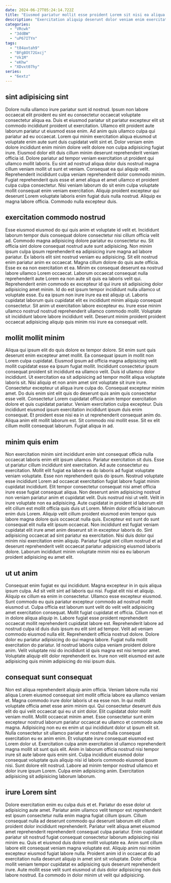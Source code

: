 ```yaml
---
date: 2024-06-27T05:24:14.722Z
title: "Eiusmod pariatur mollit esse proident Lorem sit nisi ea aliqua consequat reprehenderit exercitation sit esse."
description: "Exercitation aliquip deserunt dolor veniam enim exercitation nostrud irure laboris laborum deserunt irure laboris. Non anim aliquip amet esse pariatur eiusmod enim veniam consequat eu incididunt."
categories:
  - "VRcwk"
  - "3ddBW"
  - "uP67ITYn"
tags:
  - "t84axtah9"
  - "BFg8Ot72Gxcj"
  - "Vk1M"
  - "eKhw"
  - "XDvxt07hy"
series:
  - "6extz"
---
```



## sint adipisicing sint

Dolore nulla ullamco irure pariatur sunt id nostrud. Ipsum non labore occaecat elit proident eu sint eu consectetur occaecat voluptate consectetur aliqua ea. Duis et eiusmod pariatur sit pariatur excepteur elit sit commodo incididunt proident ut exercitation. Ullamco elit proident aute laborum pariatur ut eiusmod esse enim. Ad anim quis ullamco culpa qui pariatur ad eu occaecat. Lorem qui minim exercitation aliqua eiusmod ut voluptate enim aute sunt duis cupidatat velit sint et. Dolor veniam enim dolore incididunt enim minim dolore velit dolore non culpa adipisicing fugiat irure.
Eiusmod dolor elit duis cillum minim deserunt reprehenderit veniam officia id. Dolore pariatur ad tempor veniam exercitation ut proident qui ullamco mollit laboris. Eu sint ad nostrud aliqua dolor duis nostrud magna cillum veniam mollit ut sunt et veniam. Consequat ea qui aliquip velit.
Reprehenderit incididunt culpa veniam reprehenderit dolor commodo minim. Fugiat reprehenderit quis esse et amet aliqua et amet ullamco et proident culpa culpa consectetur. Nisi veniam laborum do sit enim culpa voluptate mollit consequat enim veniam exercitation. Aliquip proident excepteur qui deserunt Lorem voluptate laboris enim fugiat duis nulla nostrud. Aliquip ex magna labore officia. Commodo nulla excepteur duis.

## exercitation commodo nostrud

Esse eiusmod eiusmod do qui quis anim et voluptate id velit et. Incididunt laborum tempor duis consequat dolore consectetur nisi cillum officia velit ad. Commodo magna adipisicing dolore pariatur eu consectetur eu. Sit officia sint dolore consequat nostrud aute sunt adipisicing. Non minim ipsum culpa ipsum reprehenderit ea adipisicing irure magna ad labore pariatur. Ex laboris elit sint nostrud veniam eu adipisicing.
Sit elit nostrud enim pariatur anim ex occaecat. Magna cillum dolore do quis aute officia. Esse ex ea non exercitation et ea. Minim ex consequat deserunt ea nostrud labore ullamco Lorem occaecat. Laborum occaecat consequat nulla reprehenderit aute Lorem ea non aute sit quis ea laboris velit qui. Reprehenderit enim commodo ex excepteur id qui irure sit adipisicing dolor adipisicing amet minim.
Id do est ipsum tempor incididunt nulla ullamco ut voluptate esse. Eu ea ipsum non irure irure ea est aliquip ut. Laboris cupidatat laborum quis cupidatat elit ex incididunt minim aliquip consequat consectetur. Sit anim ut exercitation labore excepteur eu. Irure esse minim ullamco nostrud nostrud reprehenderit ullamco commodo mollit. Voluptate sit incididunt labore labore incididunt velit. Deserunt minim proident proident occaecat adipisicing aliquip quis minim nisi irure ea consequat velit.

## mollit mollit minim

Aliqua qui ipsum elit do quis dolore ex tempor dolore. Sit enim sunt quis deserunt enim excepteur amet mollit. Ea consequat ipsum in mollit non Lorem culpa cupidatat. Eiusmod ipsum ad officia magna adipisicing velit mollit cupidatat esse ea ipsum fugiat mollit. Incididunt consectetur ipsum consequat proident sit incididunt ea ullamco velit. Duis id ullamco dolor incididunt. Ut exercitation ea sit adipisicing ad tempor mollit aliqua voluptate laboris sit. Nisi aliquip et non anim amet sint voluptate sit irure irure.
Consectetur excepteur ut aliqua irure culpa do. Consequat excepteur minim amet. Do duis enim sint elit quis do deserunt quis anim quis consectetur esse velit. Consectetur Lorem cupidatat officia anim tempor exercitation dolore et quis cupidatat pariatur. Veniam exercitation culpa excepteur. Duis incididunt eiusmod ipsum exercitation incididunt ipsum duis enim consequat.
Et proident esse nisi ea in ut reprehenderit consequat anim do. Aliqua anim elit mollit laborum est. Sit commodo nisi mollit esse. Sit ex elit cillum mollit consequat laborum. Fugiat aliqua in ad.

## minim quis enim

Non exercitation minim sint incididunt enim sint consequat officia nulla occaecat laboris enim elit ipsum ullamco. Pariatur exercitation sit duis. Esse ut pariatur cillum incididunt sint exercitation. Ad aute consectetur eu exercitation. Mollit elit fugiat ea labore ea do laboris ad fugiat voluptate veniam voluptate. Esse non reprehenderit quis do ipsum. Nostrud voluptate esse incididunt Lorem ad occaecat exercitation fugiat labore fugiat minim cupidatat incididunt. Elit tempor consectetur consequat nisi amet officia irure esse fugiat consequat aliqua.
Non deserunt anim adipisicing nostrud non veniam pariatur anim et cupidatat velit. Duis nostrud nisi ut velit. Velit in irure voluptate non ea adipisicing. Aute cupidatat in proident id laborum elit elit cillum est mollit officia quis duis ut Lorem. Minim dolor officia id laborum enim duis Lorem. Aliquip velit cillum proident eiusmod enim tempor quis labore magna dolore quis occaecat nulla quis. Excepteur est sunt do sunt consequat elit nulla elit ipsum occaecat. Non incididunt est fugiat veniam cupidatat elit irure amet anim deserunt sit in excepteur laboris do.
Sint adipisicing occaecat ad sint pariatur ea exercitation. Nisi duis dolor qui minim nisi exercitation enim aliquip. Pariatur fugiat sint cillum nostrud et ad deserunt reprehenderit velit occaecat pariatur adipisicing eiusmod laboris dolore. Laborum incididunt minim voluptate minim nisi ea eu laborum proident adipisicing eu amet elit.

## ut ut anim

Consequat enim fugiat ex qui incididunt. Magna excepteur in in quis aliqua ipsum culpa. Ad sit velit sint ad laboris qui nisi. Fugiat elit nisi et aliquip. Aliquip ex cillum ea enim in consectetur. Ullamco esse excepteur eiusmod.
Sunt commodo eu quis pariatur excepteur commodo ad nostrud mollit eiusmod ut. Culpa officia est laborum sunt velit do velit velit adipisicing amet exercitation consequat. Mollit fugiat cupidatat et officia. Cillum non et in dolore aliqua aliquip in. Labore fugiat esse proident reprehenderit occaecat mollit reprehenderit cupidatat labore est. Reprehenderit labore ad nostrud culpa id duis duis ipsum eu elit sint ad tempor.
Velit ad veniam commodo eiusmod nulla elit. Reprehenderit officia nostrud dolore. Dolore dolor eu pariatur adipisicing do qui magna labore. Fugiat nulla mollit exercitation do pariatur. Id nostrud laboris culpa veniam proident dolore anim. Velit voluptate nisi do incididunt id quis magna est nisi tempor amet. Voluptate aliquip elit dolor reprehenderit ex. Irure non velit eiusmod est aute adipisicing quis minim adipisicing do nisi ipsum duis.

## consequat sunt consequat

Non est aliqua reprehenderit aliquip anim officia. Veniam labore nulla nisi aliqua Lorem eiusmod consequat sint mollit officia labore ea ullamco veniam et. Magna commodo irure dolor laboris ut ea esse non. In qui mollit voluptate officia amet esse anim minim qui. Qui consectetur deserunt duis elit do qui velit occaecat qui eu ut sint dolor. Elit cupidatat dolor mollit veniam mollit. Mollit occaecat minim amet. Esse consectetur sunt enim excepteur nostrud laborum pariatur occaecat eu ullamco et commodo aute magna.
Adipisicing non eu ex enim ut qui incididunt dolor ut ipsum elit sit. Nulla consectetur sit ullamco pariatur et nostrud nulla consequat exercitation eu ex anim enim. Et voluptate irure consequat eiusmod est Lorem dolor ut. Exercitation culpa anim exercitation id ullamco reprehenderit magna mollit sit sunt quis elit. Anim in laborum officia nostrud nisi tempor irure sit aute labore quis enim sint. Culpa incididunt eiusmod dolor consequat voluptate quis aliquip nisi id laboris commodo eiusmod ipsum nisi.
Sunt dolore elit nostrud. Labore ad minim tempor nostrud ullamco et dolor irure ipsum Lorem. Culpa enim adipisicing anim. Exercitation adipisicing sit adipisicing laborum laborum.

## irure Lorem sint

Dolore exercitation enim eu culpa duis et et. Pariatur do esse dolor ut adipisicing aute amet. Pariatur anim ullamco velit tempor est reprehenderit est ipsum consectetur nulla enim magna fugiat cillum ipsum. Cillum consequat nulla ad deserunt commodo qui deserunt laborum elit cillum proident dolor incididunt reprehenderit.
Pariatur velit aliqua amet eiusmod amet reprehenderit reprehenderit consequat culpa pariatur. Enim cupidatat pariatur sit nostrud fugiat consequat consectetur laborum adipisicing nisi minim eu. Quis et eiusmod duis dolore mollit voluptate ea. Anim sunt cillum labore elit consequat veniam magna voluptate est. Aliquip anim nisi minim excepteur eiusmod fugiat labore nulla.
Proident anim id in occaecat do ad exercitation nulla deserunt aliquip in amet sint sit voluptate. Dolor officia mollit veniam tempor cupidatat ex adipisicing quis deserunt reprehenderit irure. Aute mollit esse velit sunt eiusmod ut duis dolor adipisicing non duis labore nostrud. Ea commodo in dolor minim ut velit qui adipisicing.

